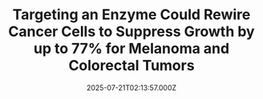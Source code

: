 ---
title: "Targeting an Enzyme Could Rewire Cancer Cells to Suppress Growth by up to 77% for Melanoma and Colorectal Tumors"
date: 2025-07-21T02:13:57.000Z
category: Human Kindness
externalLink: "https://www.goodnewsnetwork.org/targeting-an-enzyme-could-rewire-cancer-cells-to-suppress-growth-by-up-to-77-for-melanoma-and-colorectal-tumors/"
image: ""
excerpt: "Eleven years of cancer research has proven fruitful for a scientist at Johns Hopkins who uncovered a new tumor-suppressive response that could lead to novel therapies targeting hard-to-treat cancers. The new study, funded in part by the National Institutes of Health and the National Cancer Institute, showed that targeting a key process of how cells […] The post Targeting an…"
---